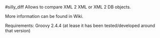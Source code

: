 #silly_diff
Allows to compare XML 2 XML or XML 2 DB objects.

More information can be found in Wiki.

Requirements:
Groovy 2.4.4 (at lease it has been tested/developed around that version)